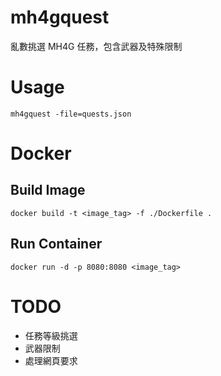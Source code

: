mh4gquest
=========

亂數挑選 MH4G 任務，包含武器及特殊限制

Usage
=====

	mh4gquest -file=quests.json

Docker
======

Build Image
-----------

	docker build -t <image_tag> -f ./Dockerfile .

Run Container
-------------

	docker run -d -p 8080:8080 <image_tag>

TODO
====

* 任務等級挑選
* 武器限制
* 處理網頁要求
